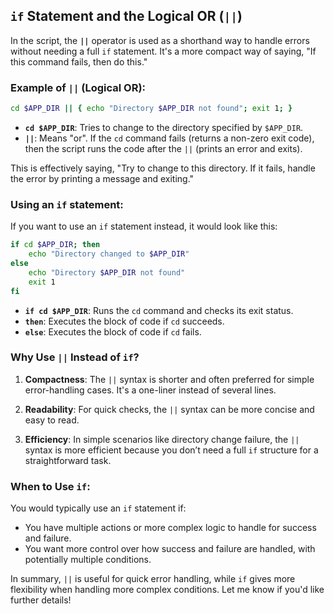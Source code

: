 ## `if` Statement and the Logical OR (`||`)

In the script, the **`||`** operator is used as a shorthand way to handle errors without needing a full `if` statement. It's a more compact way of saying, "If this command fails, then do this."

### Example of `||` (Logical OR):
```bash
cd $APP_DIR || { echo "Directory $APP_DIR not found"; exit 1; }
```
- **`cd $APP_DIR`**: Tries to change to the directory specified by `$APP_DIR`.
- **`||`**: Means "or". If the `cd` command fails (returns a non-zero exit code), then the script runs the code after the `||` (prints an error and exits).

This is effectively saying, "Try to change to this directory. If it fails, handle the error by printing a message and exiting."

### Using an `if` statement:
If you want to use an `if` statement instead, it would look like this:

```bash
if cd $APP_DIR; then
    echo "Directory changed to $APP_DIR"
else
    echo "Directory $APP_DIR not found"
    exit 1
fi
```
- **`if cd $APP_DIR`**: Runs the `cd` command and checks its exit status.
- **`then`**: Executes the block of code if `cd` succeeds.
- **`else`**: Executes the block of code if `cd` fails.

### Why Use `||` Instead of `if`?
1. **Compactness**: The `||` syntax is shorter and often preferred for simple error-handling cases. It's a one-liner instead of several lines.
   
2. **Readability**: For quick checks, the `||` syntax can be more concise and easy to read.

3. **Efficiency**: In simple scenarios like directory change failure, the `||` syntax is more efficient because you don’t need a full `if` structure for a straightforward task.

### When to Use `if`:
You would typically use an `if` statement if:
- You have multiple actions or more complex logic to handle for success and failure.
- You want more control over how success and failure are handled, with potentially multiple conditions.

In summary, `||` is useful for quick error handling, while `if` gives more flexibility when handling more complex conditions. Let me know if you'd like further details!